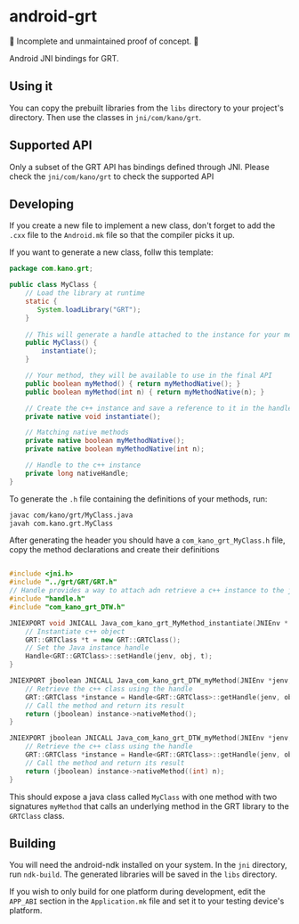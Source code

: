 # android-grt

🚨 Incomplete and unmaintained proof of concept. 🚨

Android JNI bindings for GRT.

## Using it

You can copy the prebuilt libraries from the `libs` directory to your project's directory. Then use the classes in `jni/com/kano/grt`.

## Supported API

Only a subset of the GRT API has bindings defined through JNI. Please check the `jni/com/kano/grt` to check the supported API

## Developing

If you create a new file to implement a new class, don't forget to add the `.cxx` file to the `Android.mk` file so that the compiler picks it up.

If you want to generate a new class, follw this template:

```java
package com.kano.grt;

public class MyClass {
    // Load the library at runtime
    static {
       System.loadLibrary("GRT");
    }
  
    // This will generate a handle attached to the instance for your method to reference
    public MyClass() {
        instantiate();
    }

    // Your method, they will be available to use in the final API
    public boolean myMethod() { return myMethodNative(); }
    public boolean myMethod(int n) { return myMethodNative(n); }

    // Create the c++ instance and save a reference to it in the handle
    private native void instantiate();

    // Matching native methods
    private native boolean myMethodNative();
    private native boolean myMethodNative(int n);

    // Handle to the c++ instance
    private long nativeHandle;
}
```

To generate the `.h` file containing the definitions of your methods, run:

```sh
javac com/kano/grt/MyClass.java
javah com.kano.grt.MyClass
```

After generating the header you should have a `com_kano_grt_MyClass.h` file, copy the method declarations and create their definitions

```c++

#include <jni.h>
#include "../grt/GRT/GRT.h"
// Handle provides a way to attach adn retrieve a c++ instance to the jobject
#include "handle.h"
#include "com_kano_grt_DTW.h"

JNIEXPORT void JNICALL Java_com_kano_grt_MyMethod_instantiate(JNIEnv * jenv, jobject obj) {
    // Instantiate c++ object
    GRT::GRTClass *t = new GRT::GRTClass();
    // Set the Java instance handle
    Handle<GRT::GRTClass>::setHandle(jenv, obj, t);
}

JNIEXPORT jboolean JNICALL Java_com_kano_grt_DTW_myMethod(JNIEnv *jenv, jobject obj){
    // Retrieve the c++ class using the handle
    GRT::GRTClass *instance = Handle<GRT::GRTClass>::getHandle(jenv, obj);
    // Call the method and return its result
    return (jboolean) instance->nativeMethod();
}

JNIEXPORT jboolean JNICALL Java_com_kano_grt_DTW_myMethod(JNIEnv *jenv, jobject obj, jint n){
    // Retrieve the c++ class using the handle
    GRT::GRTClass *instance = Handle<GRT::GRTClass>::getHandle(jenv, obj);
    // Call the method and return its result
    return (jboolean) instance->nativeMethod((int) n);
}

```

This should expose a java class called `MyClass` with one method with two signatures `myMethod` that calls an underlying method in the GRT library to the `GRTClass` class.

## Building

You will need the android-ndk installed on your system. In the `jni` directory, run `ndk-build`. The generated libraries will be saved in the `libs` directory.

If you wish to only build for one platform during development, edit the `APP_ABI` section in the `Application.mk` file and set it to your testing device's platform.

